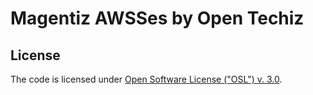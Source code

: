 # Magentiz AWSSes by Open Techiz

## License
The code is licensed under [Open Software License ("OSL") v. 3.0](http://opensource.org/licenses/osl-3.0.php).
